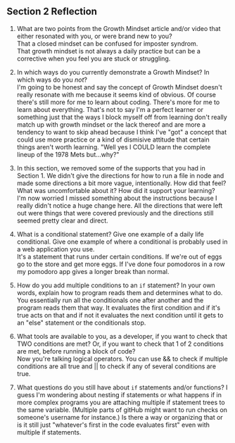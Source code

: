 ## Section 2 Reflection

1. What are two points from the Growth Mindset article and/or video that either resonated with you, or were brand new to you?  
  That a closed mindset can be confused for imposter syndrom.  
  That growth mindset is not always a daily practice but can be a corrective when you feel you are stuck or struggling.  
2. In which ways do you currently demonstrate a Growth Mindset? In which ways do you _not_?  
I'm going to be honest and say the concept of Growth Mindset doesn't really resonate with me because it seems kind of obvious. Of course there's still more for me to learn
about coding. There's more for me to learn about everything. That's not to say I'm a perfect learner or something just that the ways I block myself off from learning don't
really match up with growth mindset or the lack thereof and are more a tendency to want to skip ahead because I think I've "got" a concept that could use more practice or a kind of
dismisive attitude that certain things aren't worth learning. "Well yes I COULD learn the complete lineup of the 1978 Mets but...why?"  
3. In this section, we removed some of the supports that you had in Section 1. We didn't give the directions for how to run a file in node and made some directions a bit more vague, intentionally. How did that feel? What was uncomfortable about it? How did it support your learning?  
I'm now worried I missed something about the instructions because I really didn't notice a huge change here. All the directions that were left out were things that were covered previously and the directions still seemed pretty clear and direct.

4. What is a conditional statement? Give one example of a daily life conditional. Give one example of where a conditional is probably used in a web application you use.  
It's a statement that runs under certain conditions. If we're out of eggs go to the store and get more eggs. If I've done four pomodoros in a row my pomodoro app gives a longer break than normal.  
5. How do you add multiple conditions to an `if` statement? In your own words, explain how to program reads them and determines what to do.  
You essentially run all the conditionals one after another and the program reads them that way. It evaluates the first condition and if it's true acts on that and if not it evaluates the next condition until it gets to an "else" statement or the conditionals stop.  

6. What tools are available to you, as a developer, if you want to check that TWO conditions are met? Or, if you want to check that 1 of 2 conditions are met, before running a block of code?  
Now you're talking logical operators. You can use && to check if multiple conditions are all true and || to check if any of several conditions are true.  

7. What questions do you still have about `if` statements and/or functions?
I guess I'm wondering about nesting if statements or what happens if in more complex programs you are attaching multiple if statement trees to the same variable. (Multiple parts of gitHub might want to run checks on someone's username for instance.) Is there a way or organizing that or is it still just "whatever's first in the code evaluates first" even with multiple if statements.
